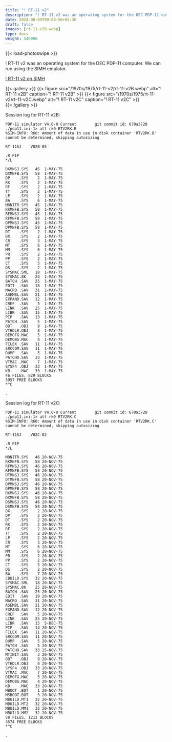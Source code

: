 ```yaml
---
title: "! RT-11 v2"
description: "! RT-11 v2 was an operating system for the DEC PDP-11 computer. We can run it using the SIMH emulator."
date: 2024-08-09T09:08:56+05:30
draft: false
images: [rt-11-v2B.webp]
type: docs
weight: 540000
---
```


{{< load-photoswipe >}}

! RT-11 v2 was an operating system for the DEC PDP-11 computer. We can run using the SIMH emulator.

<section class="section section-sm">
  <div class="container">
    <div class="row justify-content-center text-center">
      <div class="col-lg-5">
        <p><a class="btn btn-primary btn-md px-4 mb-1" href="https://virtualhub.eu.org/1970s/1975/rt-11-v2/simh/" role="button">! RT-11 v2 on SIMH</a></p>
      </div>
    </div>
  </div>
</section>

{{< gallery >}}
  {{< figure src="/1970s/1975/rt-11-v2/rt-11-v2B.webp" alt="! RT-11 v2B" caption="! RT-11 v2B" >}}
  {{< figure src="/1970s/1975/rt-11-v2/rt-11-v2C.webp" alt="! RT-11 v2C" caption="! RT-11 v2C" >}}  
{{< /gallery >}}

Session log for RT-11 v2B:

```console
PDP-11 simulator V4.0-0 Current        git commit id: 670a3728
./pdp11.ini-1> att rk0 RTV2RK.B
%SIM-INFO: RK0: Amount of data in use in disk container 'RTV2RK.B' cannot be determined, skipping autosizing

RT-11SJ    V02B-05

.R PIP
*/L

DXMNSJ.SYS   45  1-MAY-75
DXMNFB.SYS   58  1-MAY-75
DP    .SYS    2  1-MAY-75
RK    .SYS    2  1-MAY-75
RF    .SYS    2  1-MAY-75
TT    .SYS    2  1-MAY-75
LP    .SYS    2  1-MAY-75
BA    .SYS    6  1-MAY-75
MONITR.SYS   45  1-MAY-75
RKMNFB.SYS   58  1-MAY-75
RFMNSJ.SYS   45  1-MAY-75
RFMNFB.SYS   58  1-MAY-75
DPMNSJ.SYS   45  1-MAY-75
DPMNFB.SYS   58  1-MAY-75
DT    .SYS    2  1-MAY-75
DX    .SYS    2  1-MAY-75
CR    .SYS    3  1-MAY-75
MT    .SYS    6  1-MAY-75
MM    .SYS    6  1-MAY-75
PR    .SYS    2  1-MAY-75
PP    .SYS    2  1-MAY-75
CT    .SYS    5  1-MAY-75
DS    .SYS    2  1-MAY-75
SYSMAC.SML   18  1-MAY-75
SYSMAC.8K    24  1-MAY-75
BATCH .SAV   25  1-MAY-75
EDIT  .SAV   18  1-MAY-75
MACRO .SAV   31  1-MAY-75
ASEMBL.SAV   21  1-MAY-75
EXPAND.SAV   12  1-MAY-75
CREF  .SAV    5  1-MAY-75
LINK  .SAV   25  1-MAY-75
LIBR  .SAV   15  1-MAY-75
PIP   .SAV   13  1-MAY-75
PATCH .SAV    5  1-MAY-75
ODT   .OBJ    9  1-MAY-75
VTHDLR.OBJ    8  1-MAY-75
DEMOFG.MAC    5  1-MAY-75
DEMOBG.MAC    4  1-MAY-75
FILEX .SAV   11  1-MAY-75
SRCCOM.SAV   11  1-MAY-75
DUMP  .SAV    5  1-MAY-75
PATCHO.SAV   33  1-MAY-75
VTMAC .MAC    7  1-MAY-75
SYSF4 .OBJ   33  1-MAY-75
KB    .MAC   33  1-MAY-75
46 FILES, 829 BLOCKS
3957 FREE BLOCKS
*^C

.
```

Session log for RT-11 v2C:

```console
PDP-11 simulator V4.0-0 Current        git commit id: 670a3728
./pdp11.ini-1> att rk0 RTV2RK.C
%SIM-INFO: RK0: Amount of data in use in disk container 'RTV2RK.C' cannot be determined, skipping autosizing

RT-11SJ    V02C-02

.R PIP
*/L

MONITR.SYS   46 20-NOV-75
RKMNFB.SYS   58 20-NOV-75
RFMNSJ.SYS   46 20-NOV-75
RFMNFB.SYS   58 20-NOV-75
DTMNSJ.SYS   46 20-NOV-75
DTMNFB.SYS   58 20-NOV-75
DPMNSJ.SYS   46 20-NOV-75
DPMNFB.SYS   58 20-NOV-75
DXMNSJ.SYS   46 20-NOV-75
DXMNFB.SYS   58 20-NOV-75
DSMNSJ.SYS   46 20-NOV-75
DSMNFB.SYS   58 20-NOV-75
DX    .SYS    2 20-NOV-75
DP    .SYS    2 20-NOV-75
DT    .SYS    2 20-NOV-75
RK    .SYS    2 20-NOV-75
RF    .SYS    2 20-NOV-75
TT    .SYS    2 20-NOV-75
LP    .SYS    2 20-NOV-75
CR    .SYS    3 20-NOV-75
MT    .SYS    6 20-NOV-75
MM    .SYS    6 20-NOV-75
PR    .SYS    2 20-NOV-75
PP    .SYS    2 20-NOV-75
CT    .SYS    5 20-NOV-75
DS    .SYS    2 20-NOV-75
BA    .SYS    7 20-NOV-75
CBUILD.SYS   32 20-NOV-75
SYSMAC.SML   18 20-NOV-75
SYSMAC.8K    25 20-NOV-75
BATCH .SAV   25 20-NOV-75
EDIT  .SAV   19 20-NOV-75
MACRO .SAV   31 20-NOV-75
ASEMBL.SAV   21 20-NOV-75
EXPAND.SAV   12 20-NOV-75
CREF  .SAV    5 20-NOV-75
LINK  .SAV   25 20-NOV-75
LIBR  .SAV   15  5-DEC-75
PIP   .SAV   14 20-NOV-75
FILEX .SAV   11 20-NOV-75
SRCCOM.SAV   11 20-NOV-75
DUMP  .SAV    5 20-NOV-75
PATCH .SAV    5 20-NOV-75
PATCHO.SAV   33 25-NOV-75
MTINIT.SAV    3 20-NOV-75
ODT   .OBJ    9 20-NOV-75
VTHDLR.OBJ    8 20-NOV-75
SYSF4 .OBJ   33 20-NOV-75
VTMAC .MAC    7 20-NOV-75
DEMOFG.MAC    5 20-NOV-75
DEMOBG.MAC    4 20-NOV-75
KB    .MAC   33 20-NOV-75
MBOOT .BOT    1 20-NOV-75
MSBOOT.BOT    3 20-NOV-75
MBUILD.MT1   32 20-NOV-75
MBUILD.MT2   32 20-NOV-75
MBUILD.MM1   32 20-NOV-75
MBUILD.MM2   32 20-NOV-75
58 FILES, 1212 BLOCKS
3574 FREE BLOCKS
*^C

.
```
